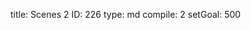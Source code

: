 title:          Scenes 2
ID:             226
type:           md
compile:        2
setGoal:        500


